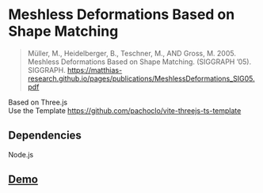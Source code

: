 # Meshless Deformations Based on Shape Matching

> Müller, M., Heidelberger, B., Teschner, M., AND Gross, M. 2005. Meshless Deformations Based on Shape Matching. (SIGGRAPH ’05). SIGGRAPH. https://matthias-research.github.io/pages/publications/MeshlessDeformations_SIG05.pdf

Based on Three.js  
Use the Template  https://github.com/pachoclo/vite-threejs-ts-template  

## Dependencies
Node.js

## [Demo](https://ericliu750501.github.io/meshless-deformation-based-on-shape-matching/)
